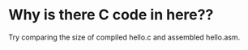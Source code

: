# Why is there C code in here??
Try comparing the size of compiled hello.c and assembled hello.asm.
